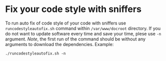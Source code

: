 Fix your code style with sniffers
=====

To run auto fix of code style of your code with sniffers use `runcodestyleautofix.sh` command within `/var/www/docroot` directory.
If you do not want to update software every time and save your time, plese use `-n` argument. *Note*, the first run of the command should be without any arguments to download the dependencies.
Example:
```
./runcodestyleautofix.sh -n
```